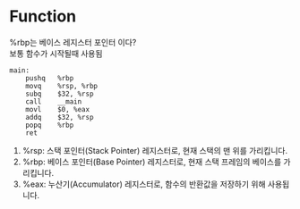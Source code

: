 # Function
%rbp는 베이스 레지스터 포인터 이다? <br>
보통 함수가 시작될때 사용됨

    main:
        pushq	%rbp
        movq	%rsp, %rbp
        subq	$32, %rsp
        call	__main
        movl	$0, %eax
        addq	$32, %rsp
        popq	%rbp
        ret


1. %rsp: 스택 포인터(Stack Pointer) 레지스터로, 현재 스택의 맨 위를 가리킵니다.
2. %rbp: 베이스 포인터(Base Pointer) 레지스터로, 현재 스택 프레임의 베이스를 가리킵니다.
3. %eax: 누산기(Accumulator) 레지스터로, 함수의 반환값을 저장하기 위해 사용됩니다.